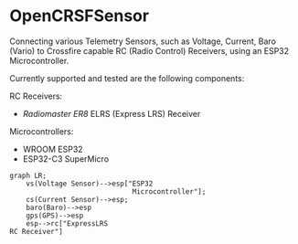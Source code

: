 # OpenCRSFSensor
Connecting various Telemetry Sensors, such as Voltage, Current, Baro (Vario) to Crossfire capable RC (Radio Control) Receivers, using an ESP32
Microcontroller.

Currently supported and tested are the following components:

RC Receivers:
- <em>Radiomaster ER8</em> ELRS (Express LRS) Receiver

Microcontrollers:
- WROOM ESP32
- ESP32-C3 SuperMicro

```mermaid
graph LR;
    vs(Voltage Sensor)-->esp["ESP32
                              Microcontroller"];
    cs(Current Sensor)-->esp;
    baro(Baro)-->esp
    gps(GPS)-->esp
    esp-->rc["ExpressLRS
RC Receiver"]
```
